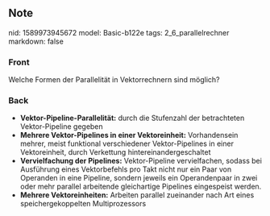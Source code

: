 ## Note
nid: 1589973945672
model: Basic-b122e
tags: 2_6_parallelrechner
markdown: false

### Front
Welche Formen der Parallelität in Vektorrechnern sind möglich?

### Back
<ul>
  <li><b>Vektor-Pipeline-Parallelität:</b> durch die Stufenzahl der
  betrachteten Vektor-Pipeline gegeben
  <li><b>Mehrere Vektor-Pipelines in einer Vektoreinheit:</b>
  Vorhandensein mehrer, meist funktional verschiedener
  Vektor-Pipelines in einer Vektoreinheit, durch Verkettung
  hintereinandergeschaltet
  <li><b>Vervielfachung der Pipelines:</b> Vektor-Pipeline
  vervielfachen, sodass bei Ausführung eines Vektorbefehls pro Takt
  nicht nur ein Paar von Operanden in eine Pipeline, sondern
  jeweils ein Operandenpaar in zwei oder mehr parallel arbeitende
  gleichartige Pipelines eingespeist werden.
  <li><b>Mehrere Vektoreinheiten:</b> Arbeiten parallel zueinander
  nach Art eines speichergekoppelten Multiprozessors
</ul>
